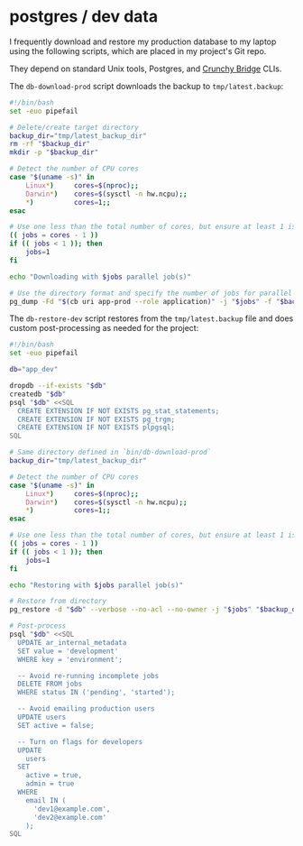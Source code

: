 # postgres / dev data

I frequently download and restore my production database to my laptop
using the following scripts, which are placed in my project's Git repo.

They depend on standard Unix tools, Postgres, and [Crunchy
Bridge](https://docs.crunchybridge.com/concepts/cli/) CLIs.

The `db-download-prod` script
downloads the backup to `tmp/latest.backup`:

```bash
#!/bin/bash
set -euo pipefail

# Delete/create target directory
backup_dir="tmp/latest_backup_dir"
rm -rf "$backup_dir"
mkdir -p "$backup_dir"

# Detect the number of CPU cores
case "$(uname -s)" in
    Linux*)     cores=$(nproc);;
    Darwin*)    cores=$(sysctl -n hw.ncpu);;
    *)          cores=1;;
esac

# Use one less than the total number of cores, but ensure at least 1 is used
(( jobs = cores - 1 ))
if (( jobs < 1 )); then
    jobs=1
fi

echo "Downloading with $jobs parallel job(s)"

# Use the directory format and specify the number of jobs for parallel dumping
pg_dump -Fd "$(cb uri app-prod --role application)" -j "$jobs" -f "$backup_dir"
```

The `db-restore-dev` script restores from the `tmp/latest.backup` file
and does custom post-processing as needed for the project:

```bash
#!/bin/bash
set -euo pipefail

db="app_dev"

dropdb --if-exists "$db"
createdb "$db"
psql "$db" <<SQL
  CREATE EXTENSION IF NOT EXISTS pg_stat_statements;
  CREATE EXTENSION IF NOT EXISTS pg_trgm;
  CREATE EXTENSION IF NOT EXISTS plpgsql;
SQL

# Same directory defined in `bin/db-download-prod`
backup_dir="tmp/latest_backup_dir"

# Detect the number of CPU cores
case "$(uname -s)" in
    Linux*)     cores=$(nproc);;
    Darwin*)    cores=$(sysctl -n hw.ncpu);;
    *)          cores=1;;
esac

# Use one less than the total number of cores, but ensure at least 1 is used
(( jobs = cores - 1 ))
if (( jobs < 1 )); then
    jobs=1
fi

echo "Restoring with $jobs parallel job(s)"

# Restore from directory
pg_restore -d "$db" --verbose --no-acl --no-owner -j "$jobs" "$backup_dir"

# Post-process
psql "$db" <<SQL
  UPDATE ar_internal_metadata
  SET value = 'development'
  WHERE key = 'environment';

  -- Avoid re-running incomplete jobs
  DELETE FROM jobs
  WHERE status IN ('pending', 'started');

  -- Avoid emailing production users
  UPDATE users
  SET active = false;

  -- Turn on flags for developers
  UPDATE
    users
  SET
    active = true,
    admin = true
  WHERE
    email IN (
      'dev1@example.com',
      'dev2@example.com'
    );
SQL
```
